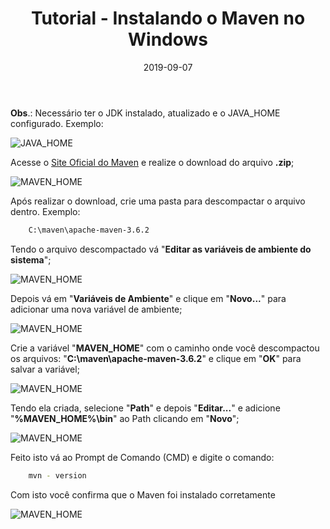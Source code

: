 ﻿---
date: 2019-09-07
title: "Tutorial - Instalando o Maven no Windows"
description: "Instalando o Apache Maven no Windows 10."
category: "maven"
image: '/assets/img/cover.png'
---

**Obs**.: Necessário ter o JDK instalado, atualizado e o JAVA_HOME configurado. Exemplo: 

<div class="averageSize">

![JAVA_HOME](/assets/img/java_home.png)

</div>

Acesse o <a href="http://maven.apache.org/download.cgi" target="_blank" rel="nofollow, noreferrer,noopener,external">Site Oficial do Maven</a> e realize o download do arquivo **.zip**;

<div class="averageSize">

![MAVEN_HOME](/assets/img/maven_1.png)

</div>

Após realizar o download, crie uma pasta para descompactar o arquivo dentro. Exemplo: 
```bash
    C:\maven\apache-maven-3.6.2
```
Tendo o arquivo descompactado vá "**Editar as variáveis de ambiente do sistema**";

<div class="averageSize">

![MAVEN_HOME](/assets/img/maven_2.png)

</div>

Depois vá em "**Variáveis de Ambiente**" e clique em "**Novo...**" para adicionar uma nova variável de ambiente;

<div class="averageSize">

![MAVEN_HOME](/assets/img/maven_3.png)

</div>

Crie a variável "**MAVEN_HOME**" com o caminho onde você descompactou os arquivos: "**C:\maven\apache-maven-3.6.2**" e clique em "**OK**" para salvar a variável;

<div class="averageSize">

![MAVEN_HOME](/assets/img/maven_4.png)

</div>

Tendo ela criada, selecione "**Path**" e depois "**Editar...**" e adicione "**%MAVEN_HOME%\bin**" ao Path clicando em "**Novo**";

<div class="averageSize">

![MAVEN_HOME](/assets/img/maven_5.png)

</div>

Feito isto vá ao Prompt de Comando (CMD) e digite o comando:
```bash
    mvn - version
```
Com isto você confirma que o Maven foi instalado corretamente

<div class="averageSize">

![MAVEN_HOME](/assets/img/maven_6.png)

</div>